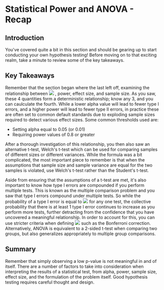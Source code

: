 
# Statistical Power and ANOVA - Recap

## Introduction

You've covered quite a bit in this section and should be gearing up to start conducting your own hypothesis testing! Before moving on to that exciting realm, take a minute to review some of the key takeaways.

## Key Takeaways

Remember that the section began where the last left off, examining the relationship between  <img src="https://render.githubusercontent.com/render/math?math=\alpha"> , power, effect size, and sample size. As you saw, these 4 quantities form a deterministic relationship; know any 3, and you can caulculate the fourth. While a lower alpha value will lead to fewer type I errors, and a higher power will lead to fewer type II errors, in practice these are often set to common default standards due to exploding sample sizes required to detect various effect sizes. Some common thresholds used are:

- Setting alpha equal to 0.05 (or 0.01)
- Requiring power values of 0.8 or greater

After a thorough investigation of this relationship, you then also saw an alternative t-test, Welch's t-test which can be used for comparing samples of different sizes or different variances. While the formula was a bit complicated, the most important piece to remember is that when the assumptions that sample size and sample variance are equal for the two samples is violated, use Welch's t-test rather than the Student's t-test.

Aside from ensuring that the assumptions of a t-test are met, it's also important to know how type I errors are compounded if you perform multiple tests. This is known as the multiple comparison problem and you saw that type I errors compound under multiple tests. So while the probability of a type I error is equal to  <img src="https://render.githubusercontent.com/render/math?math=\alpha"> for any one test, the collective probability that there is at least 1 type I error continues to increase as you perform more tests, further detracting from the confidence that you have uncovered a meaningful relationship. In order to account for this, you can use stricter criteria when defining  <img src="https://render.githubusercontent.com/render/math?math=\alpha"> such as the Bonferroni correction. Alternatively, ANOVA is equivalent to a 2-sided t-test when comparing two groups, but also generalizes appropriately to multiple group comparisons. 

## Summary

Remember that simply observing a low p-value is not meaningful in and of itself. There are a number of factors to take into consideration when interpreting the results of a statistical test, from alpha, power, sample size, effect size, and the formulation of the problem itself. Good hypothesis testing requires careful thought and design.
